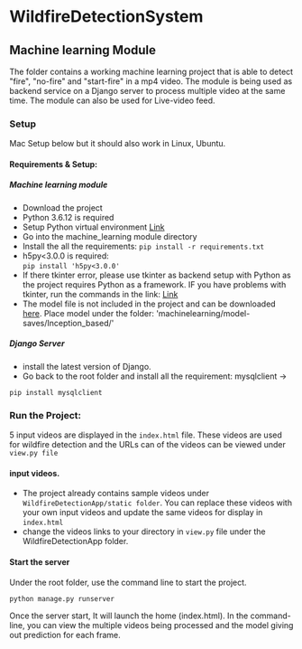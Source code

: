 # WildfireDetectionSystem

## Machine learning Module
The folder contains a working machine learning project that is able to detect "fire", "no-fire" and "start-fire" in a mp4 video. The module is being used as backend service on a Django server to process multiple video at the same time. The module can also be used for Live-video feed.

### Setup 

Mac Setup below but it should also work in Linux, Ubuntu.

#### Requirements & Setup:

##### Machine learning module
* Download the project
* Python 3.6.12 is required
* Setup Python virtual environment [Link](https://gist.github.com/pandafulmanda/730a9355e088a9970b18275cb9eadef3)
* Go into the machine_learning module directory
* Install the all the requirements:
``` pip install -r requirements.txt ```
* h5py<3.0.0 is required:  
``` pip install 'h5py<3.0.0' ```
* If there tkinter error, please use tkinter as backend setup with Python as the project requires Python as a framework. IF you have problems with tkinter, run the commands in the link: [Link](https://stackoverflow.com/questions/59987762/python-tkinter-modulenotfounderror-no-module-named-tkinter)
* The model file is not included in the project and can be downloaded [here](https://drive.google.com/file/d/1rIjt6ja20NmBU8c1Glw4wHxKIK42wHKo/view). Place model under the folder: 'machinelearning/model-saves/Inception_based/'

##### Django Server
* install the latest version of Django.
* Go back to the root folder and install all the requirement: mysqlclient -> 

``` pip install mysqlclient ```

### Run the Project:

5 input videos are displayed in the ``` index.html ``` file. These videos are used for wildfire detection and the URLs can of the videos can be viewed under ``` view.py file ```

#### input videos.
* The project already contains sample videos under ``` WildfireDetectionApp/static folder ```. You can replace these videos with your own input videos and update the same videos for display in ``` index.html ```
* change the videos links to your directory in ``` view.py ``` file under the WildfireDetectionApp folder.

#### Start the server
Under the root folder, use the command line to start the project.

``` python manage.py runserver ```

Once the server start, It will launch the home (index.html). In the command-line, you can view the multiple videos being processed and the model giving out prediction for each frame.


